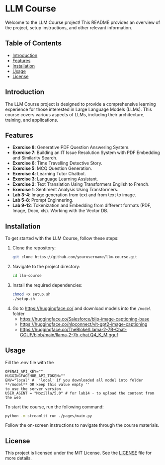 # LLM Course

Welcome to the LLM Course project! This README provides an overview of the project, setup instructions, and other relevant information.

## Table of Contents

- [Introduction](#introduction)
- [Features](#features)
- [Installation](#installation)
- [Usage](#usage)
- [License](#license)

## Introduction

The LLM Course project is designed to provide a comprehensive learning experience for those interested in Large Language Models (LLMs). This course covers various aspects of LLMs, including their architecture, training, and applications.

## Features
- **Exercise 8**: Generative PDF Question Answering System.
- **Exercise 7**: Building an IT Issue Resolution System with PDF Embedding and Similarity Search.
- **Exercise 6**: Time Travelling Detective Story.
- **Exercise 5**: MCQ Question Generation.
- **Exercise 4**: Learning Tutor Chatbot. 
- **Exercise 3**: Language Learning Assistant.
- **Exercise 2**: Text Translation Using Transformers English to French.
- **Exercise 1**: Sentiment Analysis Using Transformers.
- **Lab 3-4**: Image generation from text and from text to image. 
- **Lab 5-8**: Prompt Enginnering. 
- **Lab 9-12**: Tokenization and Embedding from different formats (PDF, Image, Docx, xls). 
Working with the Vector DB.

## Installation

To get started with the LLM Course, follow these steps:

1. Clone the repository:
    ```bash
    git clone https://github.com/yourusername/llm-course.git
    ```
2. Navigate to the project directory:
    ```bash
    cd llm-course
    ```
3. Install the required dependencies:
    ```bash
    chmod +x setup.sh
    ./setup.sh
    ```
4. Go to https://huggingface.co/ and download models into the `/model` folder
    - https://huggingface.co/Salesforce/blip-image-captioning-base
    - https://huggingface.co/nlpconnect/vit-gpt2-image-captioning
    - https://huggingface.co/TheBloke/Llama-2-7B-Chat-GGUF/blob/main/llama-2-7b-chat.Q4_K_M.gguf

## Usage

Fill the .env file with the 
```
OPENAI_API_KEY=""
HUGGINGFACEHUB_API_TOKEN=""
ENV="local" #  'local' if you downloaded all model into folder **/model** OR keep this value empty ''
to use the server version
USER_AGENT = "Mozilla/5.0" # for lab14 - to upload the content from the web
```

To start the course, run the following command:
```bash
python -m streamlit run ./pages/main.py
```

Follow the on-screen instructions to navigate through the course materials.


## License

This project is licensed under the MIT License. See the [LICENSE](LICENSE) file for more details.
